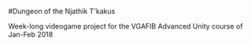 #Dungeon of the Njathik T'kakus 

Week-long videogame project for the VGAFIB Advanced Unity course of Jan-Feb 2018
